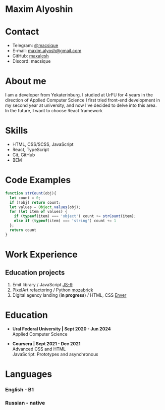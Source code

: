 # Maxim Alyoshin
# Contact
* Telegram: [@macsique](https://t.me/macsique)
* E-mail: maxim.alyosh@gmail.com
* GitHub: [maxalesh](https://github.com/maxalesh)
* Discord: macsique

# About me
I am a developer from Yekaterinburg. I studied at UrFU for 4 years in the direction of Applied Computer Science
I first tried front-end development in my second year at university, and now I've decided to delve into this area.
In the future, I want to choose React framework


# Skills
* HTML, CSS/SCSS, JavaScript
* React, TypeScript
* Git, GitHub
* BEM

# Code Examples

```javascript
function strCount(obj){
  let count = 0;
  if (!obj) return count; 
  let values = Object.values(obj);
  for (let item of values) {
    if (typeof(item) === 'object') count += strCount(item);
    else if (typeof(item) === 'string') count += 1
  };
  return count
}
```

# Work Experience
## Education projects

1. Emit library / JavaScript [JS-9](https://github.com/maxalesh/JS-9)
2. PixelArt refactoring / Python [mozabrick](https://github.com/maxalesh/refactoring)
3. Digital agency landing (**in progress**) / HTML, CSS [Enver](https://maxalesh.github.io/digital-agency-enver-landing/)

# Education

* **Ural Federal University | Sept 2020 - Jun 2024**\
Applied Computer Science
 
* **Coursera | Sept 2021 - Dec 2021**  
Advanced CSS and HTML\
JavaScript: Prototypes and asynchronous

# Languages
### English - B1
### Russian - native

